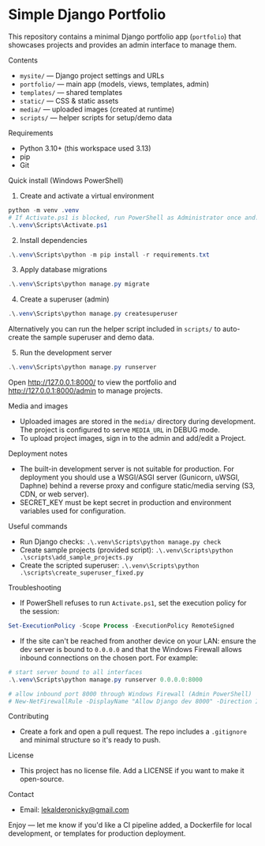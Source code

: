 # Simple Django Portfolio

This repository contains a minimal Django portfolio app (`portfolio`) that showcases projects and provides an admin interface to manage them.

Contents
 - `mysite/` — Django project settings and URLs
 - `portfolio/` — main app (models, views, templates, admin)
 - `templates/` — shared templates
 - `static/` — CSS & static assets
 - `media/` — uploaded images (created at runtime)
 - `scripts/` — helper scripts for setup/demo data

Requirements
- Python 3.10+ (this workspace used 3.13)
- pip
- Git

Quick install (Windows PowerShell)

1. Create and activate a virtual environment

```powershell
python -m venv .venv
# If Activate.ps1 is blocked, run PowerShell as Administrator once and: Set-ExecutionPolicy -Scope Process -ExecutionPolicy RemoteSigned
.\.venv\Scripts\Activate.ps1
```

2. Install dependencies

```powershell
.\.venv\Scripts\python -m pip install -r requirements.txt
```

3. Apply database migrations

```powershell
.\.venv\Scripts\python manage.py migrate
```

4. Create a superuser (admin)

```powershell
.\.venv\Scripts\python manage.py createsuperuser
```

Alternatively you can run the helper script included in `scripts/` to auto-create the sample superuser and demo data.

5. Run the development server

```powershell
.\.venv\Scripts\python manage.py runserver
```

Open http://127.0.0.1:8000/ to view the portfolio and http://127.0.0.1:8000/admin to manage projects.

Media and images

- Uploaded images are stored in the `media/` directory during development. The project is configured to serve `MEDIA_URL` in DEBUG mode.
- To upload project images, sign in to the admin and add/edit a Project.

Deployment notes

- The built-in development server is not suitable for production. For deployment you should use a WSGI/ASGI server (Gunicorn, uWSGI, Daphne) behind a reverse proxy and configure static/media serving (S3, CDN, or web server).
- SECRET_KEY must be kept secret in production and environment variables used for configuration.

Useful commands

- Run Django checks: `.\.venv\Scripts\python manage.py check`
- Create sample projects (provided script): `.\.venv\Scripts\python .\scripts\add_sample_projects.py`
- Create the scripted superuser: `.\.venv\Scripts\python .\scripts\create_superuser_fixed.py`

Troubleshooting

- If PowerShell refuses to run `Activate.ps1`, set the execution policy for the session:

```powershell
Set-ExecutionPolicy -Scope Process -ExecutionPolicy RemoteSigned
```

- If the site can't be reached from another device on your LAN: ensure the dev server is bound to `0.0.0.0` and that the Windows Firewall allows inbound connections on the chosen port. For example:

```powershell
# start server bound to all interfaces
.\.venv\Scripts\python manage.py runserver 0.0.0.0:8000

# allow inbound port 8000 through Windows Firewall (Admin PowerShell)
# New-NetFirewallRule -DisplayName "Allow Django dev 8000" -Direction Inbound -LocalPort 8000 -Protocol TCP -Action Allow
```

Contributing

- Create a fork and open a pull request. The repo includes a `.gitignore` and minimal structure so it's ready to push.

License

- This project has no license file. Add a LICENSE if you want to make it open-source.

Contact

- Email: lekalderonicky@gmail.com

Enjoy — let me know if you'd like a CI pipeline added, a Dockerfile for local development, or templates for production deployment.
